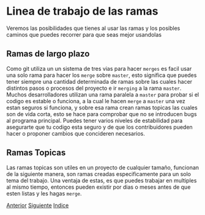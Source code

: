 # Linea de trabajo de las ramas

Veremos las posibilidades que tienes al usar las ramas y los posibles caminos que puedes recorrer para que seas mejor usandolas

## Ramas de largo plazo
Como git utiliza un un sistema de tres vias para hacer `merges` es facil usar una solo rama para hacer los `merge` sobre `master`, esto significa que puedes tener siempre una cantidad determinada de ramas sobre las cuales hacer distintos pasos o procesos del proyecto e ir `merging` a la rama `master`.
Muchos desarrolladores utilizan una rama paralela a `master` para probar si el codigo es estable o funciona, a la cual le hacen `merge` a `master` una vez estan seguros si funciona, y sobre esa rama crean ramas topicas las cuales son de vida corta, esto se hace para comprobar que no se introducen bugs al programa principal.
Puedes tener varios niveles de estabilidad para asegurarte que tu codigo esta seguro y de que los contribuidores pueden hacer o proponer cambios que concideren necesarios.

## Ramas Topicas
Las ramas topicas son utiles en un proyecto de cualquier tamaño, funcionan de la siguiente manera, son ramas creadas especificamente para un solo tema del trabajo.
Una ventaja de estas, es que puedes trabajar en multiples al mismo tiempo, entonces pueden existir por dias o meses antes de que esten listas y les hagas `merge`.

[Anterior](Ch2.3.md)
[Siguiente](Ch2.5.md)
[Indice](https://github.com/IIKUYY/Git-basico/blob/main/Ch3/README.md)